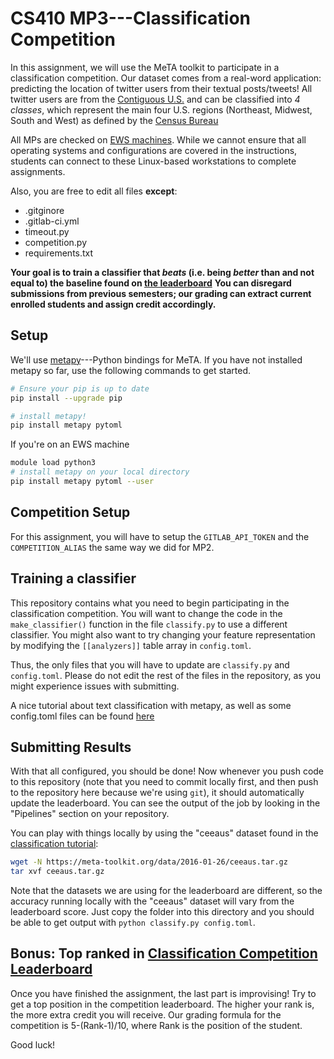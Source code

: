 # CS410 MP3---Classification Competition

In this assignment, we will use the MeTA toolkit to participate in a classification competition.
Our dataset comes from a real-word application: predicting the location of twitter users from their textual posts/tweets!
All twitter users are from the [Contiguous U.S.](https://en.wikipedia.org/wiki/Contiguous_United_States) and can be classified into *4 classes*, which represent the main four U.S. regions (Northeast, Midwest, South and West) as defined by the [Census Bureau](https://www2.census.gov/geo/pdfs/maps-data/maps/reference/us_regdiv.pdf)

All MPs are checked on [EWS machines](https://answers.uillinois.edu/illinois.engineering/page.php?id=81727).
While we cannot ensure that all operating systems and configurations are covered in the instructions, students can connect to these Linux-based workstations to complete assignments.

Also, you are free to edit all files **except**:
- .gitginore
- .gitlab-ci.yml
- timeout.py 
- competition.py
- requirements.txt

**Your goal is to train a classifier that *beats* (i.e. being *better* than and not equal to) the baseline found on [the leaderboard](http://cs410-classify-leaderboard.westcentralus.cloudapp.azure.com/)**
**You can disregard submissions from previous semesters; our grading can extract current enrolled students and assign credit accordingly.**


## Setup
We'll use [metapy](https://github.com/meta-toolkit/metapy)---Python bindings for MeTA. 
If you have not installed metapy so far, use the following commands to get started.

```bash
# Ensure your pip is up to date
pip install --upgrade pip

# install metapy!
pip install metapy pytoml
```

If you're on an EWS machine
```bash
module load python3
# install metapy on your local directory
pip install metapy pytoml --user
```

## Competition Setup
For this assignment, you will have to setup the `GITLAB_API_TOKEN` and the `COMPETITION_ALIAS`  the same way we did for MP2.

## Training a classifier
This repository contains what you need to begin participating in
the classification competition. You will want to change the code in the
`make_classifier()` function in the file `classify.py` to use a different
classifier. You might also want to try changing your feature
representation by modifying the `[[analyzers]]` table array in
`config.toml`.

Thus, the only files that you will have to update are `classify.py` and `config.toml`.
Please do not edit the rest of the files in the repository, as you might experience issues with submitting.

A nice tutorial about text classification with metapy, as well as some config.toml files
can be found [here](https://github.com/meta-toolkit/metapy/blob/master/tutorials/4-classification.ipynb)

## Submitting Results
With that all configured, you should be done! Now whenever you push code to
this repository (note that you need to commit locally first, and then push
to the repository here because we're using `git`), it should automatically
update the leaderboard. You can see the output of the job by looking in the
"Pipelines" section on your repository.

You can play with things locally by using the "ceeaus" dataset found in the [classification tutorial](https://github.com/meta-toolkit/metapy/blob/master/tutorials/4-classification.ipynb):

```bash 
wget -N https://meta-toolkit.org/data/2016-01-26/ceeaus.tar.gz
tar xvf ceeaus.tar.gz
```
Note that the datasets we are using for the leaderboard are different, so the accuracy running locally with  the "ceeaus" dataset will vary from the leaderboard score.
Just copy the folder into this directory and you should be able to get output with `python classify.py config.toml`.

## Bonus: Top ranked in [Classification Competition Leaderboard](http://cs410-classify-leaderboard.westcentralus.cloudapp.azure.com/)
Once you have finished the assignment, the last part is improvising!
Try to get a top position in the competition leaderboard. The higher your rank is, the more extra credit you will receive.
Our grading formula for the competition is  5-(Rank-1)/10, where Rank is the position of the student.

Good luck!